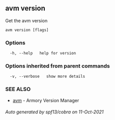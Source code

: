 ## avm version

Get the avm version

```
avm version [flags]
```

### Options

```
  -h, --help   help for version
```

### Options inherited from parent commands

```
  -v, --verbose   show more details
```

### SEE ALSO

* [avm](avm.md)	 - Armory Version Manager

###### Auto generated by spf13/cobra on 11-Oct-2021
